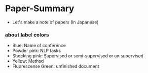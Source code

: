 # Paper-Summary
- Let's make a note of papers (In Japanese)

### about label colors
- Blue: Name of conference
- Powder pink: NLP tasks
- Shocking pink: Supervised or semi-supervised or un supervised
- Yellow: Method
- Fluorescense Green: unfinished document
